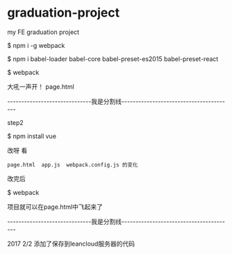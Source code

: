 # graduation-project
my FE graduation project

$ npm i -g webpack

$ npm i babel-loader babel-core babel-preset-es2015 babel-preset-react

$ webpack

大吼一声开！ page.html

------------------------------我是分割线----------------------------------------

step2

$ npm install vue

改呀 看
```
page.html  app.js  webpack.config.js 的变化
```

改完后  

$ webpack

项目就可以在page.html中飞起来了

------------------------------我是分割线----------------------------------------

2017 2/2 添加了保存到leancloud服务器的代码
